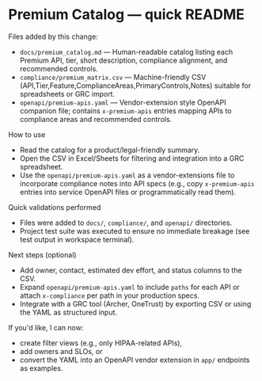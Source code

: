 # Premium Catalog — quick README

Files added by this change:

- `docs/premium_catalog.md` — Human-readable catalog listing each Premium API, tier, short description, compliance alignment, and recommended controls.
- `compliance/premium_matrix.csv` — Machine-friendly CSV (API,Tier,Feature,ComplianceAreas,PrimaryControls,Notes) suitable for spreadsheets or GRC import.
- `openapi/premium-apis.yaml` — Vendor-extension style OpenAPI companion file; contains `x-premium-apis` entries mapping APIs to compliance areas and recommended controls.

How to use

- Read the catalog for a product/legal-friendly summary.
- Open the CSV in Excel/Sheets for filtering and integration into a GRC spreadsheet.
- Use the `openapi/premium-apis.yaml` as a vendor-extensions file to incorporate compliance notes into API specs (e.g., copy `x-premium-apis` entries into service OpenAPI files or programmatically read them).

Quick validations performed

- Files were added to `docs/`, `compliance/`, and `openapi/` directories.
- Project test suite was executed to ensure no immediate breakage (see test output in workspace terminal).

Next steps (optional)

- Add owner, contact, estimated dev effort, and status columns to the CSV.
- Expand `openapi/premium-apis.yaml` to include `paths` for each API or attach `x-compliance` per path in your production specs.
- Integrate with a GRC tool (Archer, OneTrust) by exporting CSV or using the YAML as structured input.

If you'd like, I can now:
- create filter views (e.g., only HIPAA-related APIs),
- add owners and SLOs, or
- convert the YAML into an OpenAPI vendor extension in `app/` endpoints as examples.
